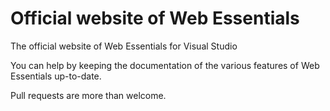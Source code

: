 Official website of Web Essentials
===================

The official website of Web Essentials for Visual Studio

You can help by keeping the documentation of the various features of
Web Essentials up-to-date. 

Pull requests are more than welcome.